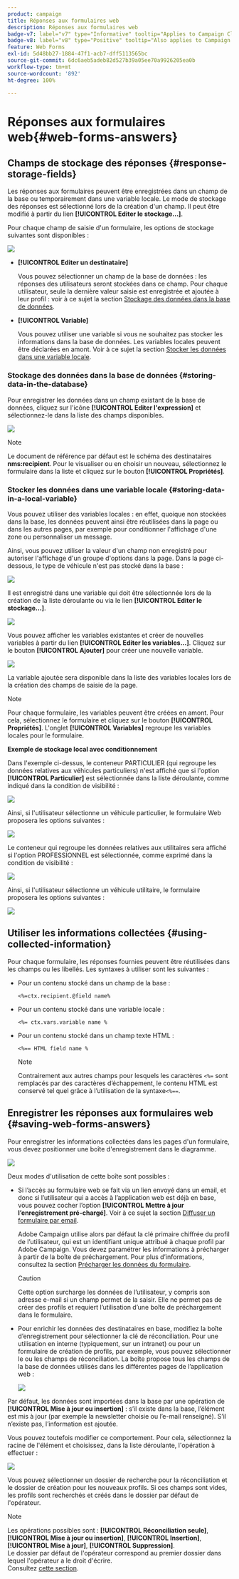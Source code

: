 ```yaml
---
product: campaign
title: Réponses aux formulaires web
description: Réponses aux formulaires web
badge-v7: label="v7" type="Informative" tooltip="Applies to Campaign Classic v7"
badge-v8: label="v8" type="Positive" tooltip="Also applies to Campaign v8"
feature: Web Forms
exl-id: 5d48bb27-1884-47f1-acb7-dff5113565bc
source-git-commit: 6dc6aeb5adeb82d527b39a05ee70a9926205ea0b
workflow-type: tm+mt
source-wordcount: '892'
ht-degree: 100%

---
```


# Réponses aux formulaires web{#web-forms-answers}


## Champs de stockage des réponses {#response-storage-fields}

Les réponses aux formulaires peuvent être enregistrées dans un champ de la base ou temporairement dans une variable locale. Le mode de stockage des réponses est sélectionné lors de la création d&#39;un champ. Il peut être modifié à partir du lien **[!UICONTROL Editer le stockage...]**.

Pour chaque champ de saisie d&#39;un formulaire, les options de stockage suivantes sont disponibles :

![](assets/s_ncs_admin_survey_select_storage.png)

* **[!UICONTROL Editer un destinataire]**

  Vous pouvez sélectionner un champ de la base de données : les réponses des utilisateurs seront stockées dans ce champ. Pour chaque utilisateur, seule la dernière valeur saisie est enregistrée et ajoutée à leur profil : voir à ce sujet la section [Stockage des données dans la base de données](#storing-data-in-the-database).

* **[!UICONTROL Variable]**

  Vous pouvez utiliser une variable si vous ne souhaitez pas stocker les informations dans la base de données. Les variables locales peuvent être déclarées en amont. Voir à ce sujet la section [Stocker les données dans une variable locale](#storing-data-in-a-local-variable).

### Stockage des données dans la base de données {#storing-data-in-the-database}

Pour enregistrer les données dans un champ existant de la base de données, cliquez sur l&#39;icône **[!UICONTROL Editer l&#39;expression]** et sélectionnez-le dans la liste des champs disponibles.

![](assets/s_ncs_admin_survey_storage_type1.png)

>[!NOTE]
>
>Le document de référence par défaut est le schéma des destinataires **nms:recipient**. Pour le visualiser ou en choisir un nouveau, sélectionnez le formulaire dans la liste et cliquez sur le bouton **[!UICONTROL Propriétés]**.

### Stocker les données dans une variable locale {#storing-data-in-a-local-variable}

Vous pouvez utiliser des variables locales : en effet, quoique non stockées dans la base, les données peuvent ainsi être réutilisées dans la page ou dans les autres pages, par exemple pour conditionner l&#39;affichage d&#39;une zone ou personnaliser un message.

Ainsi, vous pouvez utiliser la valeur d&#39;un champ non enregistré pour autoriser l&#39;affichage d&#39;un groupe d&#39;options dans la page. Dans la page ci-dessous, le type de véhicule n&#39;est pas stocké dans la base :

![](assets/s_ncs_admin_survey_no_storage_variable.png)

Il est enregistré dans une variable qui doit être sélectionnée lors de la création de la liste déroulante ou via le lien **[!UICONTROL Editer le stockage...]**.

![](assets/s_ncs_admin_survey_no_storage_variable2.png)

Vous pouvez afficher les variables existantes et créer de nouvelles variables à partir du lien **[!UICONTROL Editer les variables...]**. Cliquez sur le bouton **[!UICONTROL Ajouter]** pour créer une nouvelle variable.

![](assets/s_ncs_admin_survey_add_a_variable.png)

La variable ajoutée sera disponible dans la liste des variables locales lors de la création des champs de saisie de la page.

>[!NOTE]
>
>Pour chaque formulaire, les variables peuvent être créées en amont. Pour cela, sélectionnez le formulaire et cliquez sur le bouton **[!UICONTROL Propriétés]**. L&#39;onglet **[!UICONTROL Variables]** regroupe les variables locales pour le formulaire.

**Exemple de stockage local avec conditionnement**

Dans l&#39;exemple ci-dessus, le conteneur PARTICULIER (qui regroupe les données relatives aux véhicules particuliers) n&#39;est affiché que si l&#39;option **[!UICONTROL Particulier]** est sélectionnée dans la liste déroulante, comme indiqué dans la condition de visibilité :

![](assets/s_ncs_admin_survey_add_a_condition.png)

Ainsi, si l&#39;utilisateur sélectionne un véhicule particulier, le formulaire Web proposera les options suivantes :

![](assets/s_ncs_admin_survey_no_storage_conda.png)

Le conteneur qui regroupe les données relatives aux utilitaires sera affiché si l&#39;option PROFESSIONNEL est sélectionnée, comme exprimé dans la condition de visibilité :

![](assets/s_ncs_admin_survey_view_a_condition.png)

Ainsi, si l&#39;utilisateur sélectionne un véhicule utilitaire, le formulaire proposera les options suivantes :

![](assets/s_ncs_admin_survey_no_storage_condb.png)

## Utiliser les informations collectées {#using-collected-information}

Pour chaque formulaire, les réponses fournies peuvent être réutilisées dans les champs ou les libellés. Les syntaxes à utiliser sont les suivantes :

* Pour un contenu stocké dans un champ de la base :

  ```
  <%=ctx.recipient.@field name%
  ```

* Pour un contenu stocké dans une variable locale :

  ```
  <%= ctx.vars.variable name %
  ```

* Pour un contenu stocké dans un champ texte HTML :

  ```
  <%== HTML field name %
  ```

  >[!NOTE]
  >
  >Contrairement aux autres champs pour lesquels les caractères `<%=` sont remplacés par des caractères d’échappement, le contenu HTML est conservé tel quel grâce à l’utilisation de la syntaxe`<%==`.

## Enregistrer les réponses aux formulaires web {#saving-web-forms-answers}

Pour enregistrer les informations collectées dans les pages d&#39;un formulaire, vous devez positionner une boîte d&#39;enregistrement dans le diagramme.

![](assets/s_ncs_admin_survey_save_box.png)

Deux modes d&#39;utilisation de cette boîte sont possibles :

* Si l’accès au formulaire web se fait via un lien envoyé dans un email, et donc si l’utilisateur qui a accès à l’application web est déjà en base, vous pouvez cocher l’option **[!UICONTROL Mettre à jour l’enregistrement pré-chargé]**. Voir à ce sujet la section [Diffuser un formulaire par email](publishing-a-web-form.md#delivering-a-form-via-email).

  Adobe Campaign utilise alors par défaut la clé primaire chiffrée du profil de l’utilisateur, qui est un identifiant unique attribué à chaque profil par Adobe Campaign. Vous devez paramétrer les informations à précharger à partir de la boîte de préchargement. Pour plus d’informations, consultez la section [Précharger les données du formulaire](publishing-a-web-form.md#pre-loading-the-form-data).

  >[!CAUTION]
  >
  >Cette option surcharge les données de l’utilisateur, y compris son adresse e-mail si un champ permet de la saisir. Elle ne permet pas de créer des profils et requiert l’utilisation d’une boîte de préchargement dans le formulaire.

* Pour enrichir les données des destinataires en base, modifiez la boîte d’enregistrement pour sélectionner la clé de réconciliation. Pour une utilisation en interne (typiquement, sur un intranet) ou pour un formulaire de création de profils, par exemple, vous pouvez sélectionner le ou les champs de réconciliation. La boîte propose tous les champs de la base de données utilisés dans les différentes pages de l’application web :

  ![](assets/s_ncs_admin_survey_save_box_edit.png)

Par défaut, les données sont importées dans la base par une opération de **[!UICONTROL Mise à jour ou insertion]** : s’il existe dans la base, l’élément est mis à jour (par exemple la newsletter choisie ou l’e-mail renseigné). S’il n’existe pas, l’information est ajoutée.

Vous pouvez toutefois modifier ce comportement. Pour cela, sélectionnez la racine de l&#39;élément et choisissez, dans la liste déroulante, l&#39;opération à effectuer :

![](assets/s_ncs_admin_survey_save_operation.png)

Vous pouvez sélectionner un dossier de recherche pour la réconciliation et le dossier de création pour les nouveaux profils. Si ces champs sont vides, les profils sont recherchés et créés dans le dossier par défaut de l&#39;opérateur.

>[!NOTE]
>
>Les opérations possibles sont : **[!UICONTROL Réconciliation seule]**,**[!UICONTROL Mise à jour ou insertion]**, **[!UICONTROL Insertion]**, **[!UICONTROL Mise à jour]**, **[!UICONTROL Suppression]**.\
>Le dossier par défaut de l&#39;opérateur correspond au premier dossier dans lequel l&#39;opérateur a le droit d&#39;écrire.\
>Consultez [cette section](../../platform/using/access-management.md).
